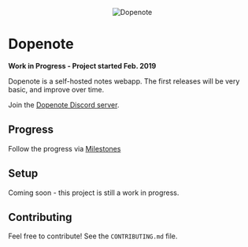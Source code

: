 <p align="center"><img title="Dopenote" alt="Dopenote" src="https://i.imgur.com/CaXtfc4.png" /></p>

# Dopenote

**Work in Progress - Project started Feb. 2019**

Dopenote is a self-hosted notes webapp. The first releases will be very basic, and improve over time.

Join the [Dopenote Discord server](https://discord.gg/6VkYFwF).

## Progress

Follow the progress via [Milestones](https://github.com/xy2z/dopenote/milestones)


## Setup

Coming soon - this project is still a work in progress.


## Contributing

Feel free to contribute! See the `CONTRIBUTING.md` file.
